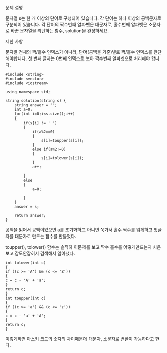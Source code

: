 문제 설명

문자열 s는 한 개 이상의 단어로 구성되어 있습니다. 각 단어는 하나 이상의 공백문자로 구분되어 있습니다. 각 단어의 짝수번째 알파벳은 대문자로, 홀수번째 알파벳은 소문자로 바꾼 문자열을 리턴하는 함수, solution을 완성하세요.

제한 사항

문자열 전체의 짝/홀수 인덱스가 아니라, 단어(공백을 기준)별로 짝/홀수 인덱스를 판단해야합니다.
첫 번째 글자는 0번째 인덱스로 보아 짝수번째 알파벳으로 처리해야 합니다.
```
#include <string>
#include <vector>
#include <iostream>

using namespace std;

string solution(string s) {
    string answer = "";
    int a=0;
    for(int i=0;i<s.size();i++)
    {
        if(s[i] != ' ')
        {
            if(a%2==0)
            {
                s[i]=toupper(s[i]);
            }
            else if(a%2!=0)
            {
                s[i]=tolower(s[i]);
            }
            a++;
            
        }
        else
        {
            a=0;
            
        }
    }
    answer = s;
    
    return answer;
}
```
공백을 읽어서 공백이있으면 a를 초기화하고 아니면 쭉가서 홀수 짝수를 읽게하고 첫글자를 대문자로 만드는 함수를 만들었다.


 toupper(), tolower() 함수는 솔직히 이문제를 보고 짝수 홀수를 어떻게만드는지 처음보고 감도안잡혀서 검색해서 알아냈다.

```
int tolower(int c)
{
if ((c >= 'A') && (c <= 'Z'))
{
c = c - 'A' + 'a';
}
return c;
}
int toupper(int c)
{
if ((c >= 'a') && (c <= 'z'))
{
c = c - 'a' + 'A';
}
return c;
}

```
이렇게하면 아스키 코드의 숫자의 차이때문에 대문자, 소문자로 변환이 가능하다고 한다.

